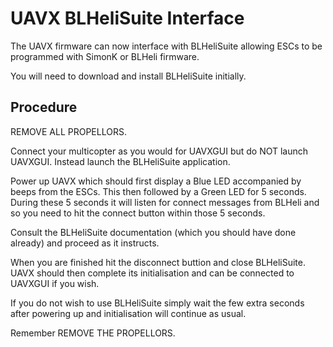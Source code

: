 # UAVX BLHeliSuite Interface #

The UAVX firmware can now interface with BLHeliSuite allowing ESCs to be programmed with SimonK or BLHeli firmware. 

You will need to download and install BLHeliSuite initially.

## Procedure ##

REMOVE ALL PROPELLORS.

Connect your multicopter as you would for UAVXGUI but do NOT launch UAVXGUI. Instead launch the BLHeliSuite application.

Power up UAVX which should first display a Blue LED accompanied by beeps from the ESCs. This then followed by a Green LED for 5 seconds. During these 5 seconds it will listen for connect messages from BLHeli 
and so you need to hit the connect button within those 5 seconds. 

Consult the BLHeliSuite documentation (which you should have done already) and proceed as it instructs.

When you are finished hit the disconnect buttion and close BLHeliSuite. UAVX should then complete its initialisation and can be connected to UAVXGUI if you wish.

If you do not wish to use BLHeliSuite simply wait the few extra seconds after powering up and initialisation will continue as usual.

Remember REMOVE THE PROPELLORS. 